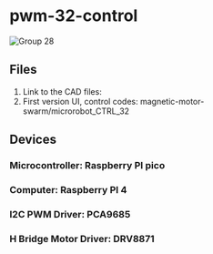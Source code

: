 # pwm-32-control
![Group 28](https://github.com/user-attachments/assets/ec1fcf8b-f0f1-42f7-b4fd-9b77117fff93)
## Files
1. Link to the CAD files: 
2. First version UI, control codes: magnetic-motor-swarm/microrobot_CTRL_32

## Devices

### Microcontroller: Raspberry PI pico

### Computer: Raspberry PI 4

### I2C PWM Driver: PCA9685

### H Bridge Motor Driver: DRV8871
